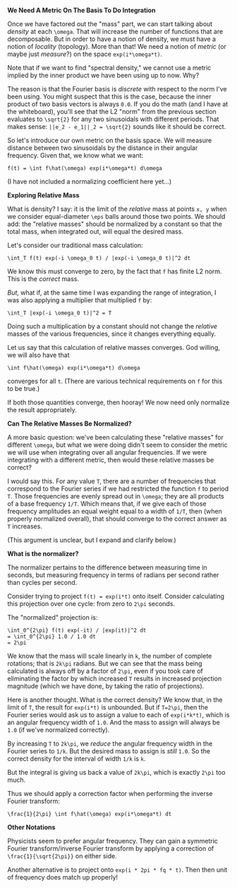 **We Need A Metric On The Basis To Do Integration**

Once we have factored out the "mass" part, we can start talking about
*density* at each `\omega`. That will increase the number of functions
that are decomposable. But in order to have a notion of density, we must
have a notion of *locality* (topology). More than that! We need a notion
of *metric* (or maybe just *measure*?) on the space `exp(i*\omega*t)`.

Note that if we want to find "spectral density," we cannot use a metric
implied by the inner product we have been using up to now. Why?

The reason is that the Fourier basis is *discrete* with respect to the
norm I've been using. You might suspect that this is the case, because
the inner product of two basis vectors is always `0.0`. If you do the
math (and I have at the whiteboard), you'll see that the L2 "norm" from
the previous section evaluates to `\sqrt{2}` for any two sinusoidals
with different periods. That makes sense: `||e_2 - e_1||_2 = \sqrt{2}`
sounds like it should be correct.

So let's introduce our own metric on the basis space. We will measure
distance between two sinusoidals by the distance in their angular
frequency. Given that, we know what we want:

    f(t) = \int f\hat(\omega) exp(i*\omega*t) d\omega

(I have not included a normalizing coefficient here yet...)

**Exploring Relative Mass**

What is density? I say: it is the limit of the *relative* mass at points
`x, y` when we consider equal-diameter `\eps` balls around those two
points. We should add: the "relative masses" should be normalized by a
constant so that the total mass, when integrated out, will equal the
desired mass.

Let's consider our traditional mass calculation:

    \int_T f(t) exp(-i \omega_0 t) / |exp(-i \omega_0 t)|^2 dt

We know this must converge to zero, by the fact that `f` has finite L2
norm. This is the *correct* mass.

*But*, what if, at the same time I was expanding the range of
integration, I was also applying a multiplier that multiplied `f` by:

    \int_T |exp(-i \omega_0 t)|^2 = T

Doing such a multiplication by a constant should not change the
*relative* masses of the various frequencies, since it changes
everything equally.

Let us say that this calculation of relative masses converges. God
willing, we will also have that

    \int f\hat(\omega) exp(i*\omega*t) d\omega

converges for all `t`. (There are various technical requirements on `f`
for this to be true.)

If both those quantities converge, then hooray! We now need only
normalize the result appropriately.

**Can The Relative Masses Be Normalized?**

A more basic question: we've been calculating these "relative masses"
for different `\omega`, but what we were doing didn't seem to consider
the metric we will use when integrating over all angular frequencies. If
we were integrating with a different metric, then would these relative
masses be correct?

I would say this. For any value `T`, there are a number of frequencies
that correspond to the Fourier series if we had restricted the function
`f` to period `T`. Those frequencies are evenly spread out in `\omega`;
they are all products of a base frequency `1/T`. Which means that, if we
give each of those frequency amplitudes an equal weight equal to a width
of `1/T`, then (when properly normalized overall), that should converge
to the correct answer as `T` increases.

(This argument is unclear, but I  expand and clarify below.)

**What is the normalizer?**

The normalizer pertains to the difference between measuring time in
seconds, but measuring frequency in terms of radians per second rather
than cycles per second.

Consider trying to project `f(t) = exp(i*t)` onto itself. Consider
calculating this projection over one cycle: from zero to `2\pi` seconds.

The "normalized" projection is:

    \int_0^{2\pi} f(t) exp(-it) / |exp(it)|^2 dt
    = \int_0^{2\pi} 1.0 / 1.0 dt
    = 2\pi

We know that the mass will scale linearly in `k`, the number of complete
rotations; that is `2k\pi` radians. But we can see that the mass being
calculated is always off by a factor of `2\pi`, even if you took care of
eliminating the factor by which increased `T` results in increased
projection magnitude (which we have done, by taking the ratio of
projections).

Here is another thought. What is the correct density? We know that, in
the limit of `T`, the result for `exp(i*t)` is unbounded. But if
`T=2\pi`, then the Fourier series would ask us to assign a value to each
of `exp(i*k*t)`, which is an angular frequency width of `1.0`. And the
mass to assign will always be `1.0` (if we've normalized correctly).

By increasing `T` to `2k\pi`, we *reduce* the angular frequency width in
the Fourier series to `1/k`. But the desired mass to assign is *still*
`1.0`. So the correct density for the interval of width `1/k` is `k`.

But the integral is giving us back a value of `2k\pi`, which is exactly
`2\pi` too much.

Thus we should apply a correction factor when performing the inverse
Fourier transform:

    \frac{1}{2\pi} \int f\hat(\omega) exp(i*\omega*t) dt

**Other Notations**

Physicists seem to prefer angular frequency. They can gain a symmetric
Fourier transform/inverse Fourier transform by applying a correction of
`\frac{1}{\sqrt{2\pi}}` on either side.

Another alternative is to project onto `exp(i * 2pi * fq * t)`. Then
then unit of frequency does match up properly!
